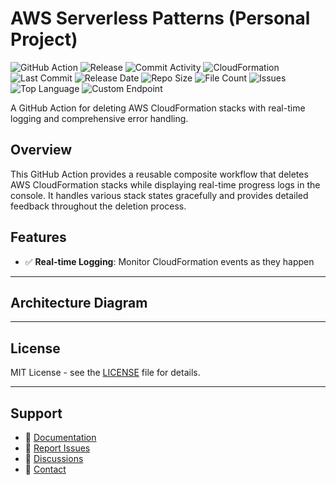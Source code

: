 # AWS Serverless Patterns (Personal Project)

![GitHub Action](https://img.shields.io/badge/GitHub-Action-blue?logo=github)&nbsp;![Release](https://github.com/subhamay-bhattacharyya/5230-serverless-patterns-cft/actions/workflows/release.yaml/badge.svg)&nbsp;![Commit Activity](https://img.shields.io/github/commit-activity/t/subhamay-bhattacharyya/5230-serverless-patterns-cft)&nbsp;![CloudFormation](https://img.shields.io/badge/AWS-CloudFormation-orange?logo=amazonaws)&nbsp;![Last Commit](https://img.shields.io/github/last-commit/subhamay-bhattacharyya/5230-serverless-patterns-cft)&nbsp;![Release Date](https://img.shields.io/github/release-date/subhamay-bhattacharyya/5230-serverless-patterns-cft)&nbsp;![Repo Size](https://img.shields.io/github/repo-size/subhamay-bhattacharyya/5230-serverless-patterns-cft)&nbsp;![File Count](https://img.shields.io/github/directory-file-count/subhamay-bhattacharyya/5230-serverless-patterns-cft)&nbsp;![Issues](https://img.shields.io/github/issues/subhamay-bhattacharyya/5230-serverless-patterns-cft)&nbsp;![Top Language](https://img.shields.io/github/languages/top/subhamay-bhattacharyya/5230-serverless-patterns-cft)&nbsp;![Custom Endpoint](https://img.shields.io/endpoint?url=https://gist.githubusercontent.com/bsubhamay/7cf1e4b35988de83e9efd3cc77fb8559/raw/5230-serverless-patterns-cft.json?)


A GitHub Action for deleting AWS CloudFormation stacks with real-time logging and comprehensive error handling.

## Overview

This GitHub Action provides a reusable composite workflow that deletes AWS CloudFormation stacks while displaying real-time progress logs in the console. It handles various stack states gracefully and provides detailed feedback throughout the deletion process.

## Features

- ✅ **Real-time Logging**: Monitor CloudFormation events as they happen

---

## Architecture Diagram


---

## License

MIT License - see the [LICENSE](LICENSE) file for details.

---

## Support

- 📖 [Documentation](https://github.com/subhamay-bhattacharyya/5230-serverless-patterns-cft/wiki)
- 🐛 [Report Issues](https://github.com/subhamay-bhattacharyya/5230-serverless-patterns-cft/issues)
- 💬 [Discussions](https://github.com/subhamay-bhattacharyya/5230-serverless-patterns-cft/discussions)
- 📧 [Contact](mailto:support@subhamay.aws@gmail.com)
